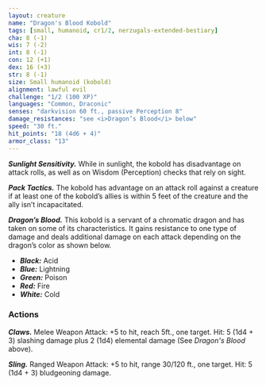 ```yaml
---
layout: creature
name: "Dragon's Blood Kobold"
tags: [small, humanoid, cr1/2, nerzugals-extended-bestiary]
cha: 8 (-1)
wis: 7 (-2)
int: 8 (-1)
con: 12 (+1)
dex: 16 (+3)
str: 8 (-1)
size: Small humanoid (kobold)
alignment: lawful evil
challenge: "1/2 (100 XP)"
languages: "Common, Draconic"
senses: "darkvision 60 ft., passive Perception 8"
damage_resistances: "see <i>Dragon’s Blood</i> below"
speed: "30 ft."
hit_points: "18 (4d6 + 4)"
armor_class: "13"
---
```


***Sunlight Sensitivity.*** While in sunlight, the kobold
has disadvantage on attack rolls, as well as on
Wisdom (Perception) checks that rely on sight.

***Pack Tactics.*** The kobold has advantage on an attack
roll against a creature if at least one of the kobold’s
allies is within 5 feet of the creature and the ally
isn’t incapacitated.

***Dragon’s Blood.*** This kobold is a servant of a
chromatic dragon and has taken on some of its
characteristics. It gains resistance to one type of
damage and deals additional damage on each attack
depending on the dragon’s color as shown below.
* ***Black:*** Acid
* ***Blue:*** Lightning
* ***Green:*** Poison
* ***Red:*** Fire
* ***White:*** Cold

### Actions

***Claws.*** Melee Weapon Attack: +5 to hit, reach 5ft.,
one target. Hit: 5 (1d4 + 3) slashing damage plus 2
(1d4) elemental damage (See <i>Dragon's Blood</i> above).

***Sling.*** Ranged Weapon Attack: +5 to hit, range
30/120 ft., one target. Hit: 5 (1d4 + 3)
bludgeoning damage.
